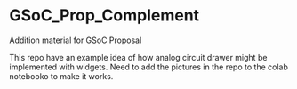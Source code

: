 # GSoC_Prop_Complement
Addition material for GSoC Proposal

This repo have an example idea of how analog circuit drawer might be implemented with widgets.
Need to add the pictures in the repo to the colab notebooko to make it works.
